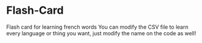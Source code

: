 # Flash-Card
Flash card for learning french words
You can modify the CSV file to learn every language or thing you want, just modify the name on the code as well!
